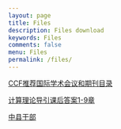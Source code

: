 ```yaml
---
layout: page
title: Files
description: Files download
keywords: Files
comments: false
menu: Files
permalink: /files/
---
```


[CCF推荐国际学术会议和期刊目录](https://hdueducn-my.sharepoint.com/:b:/g/personal/tyzhang_hdu_edu_cn/EXZcGL3mmA9OtyY4Y21_JAkBxbdUrDbL4DS9RrJJM21maA?e=gRedLu)

[计算理论导引课后答案1-9章](https://hdueducn-my.sharepoint.com/:u:/g/personal/tyzhang_hdu_edu_cn/EZrAlAVIVMRDnji3KNCJ60sBbk_ercDK25n2sMGJODj1Qg?e=9LmKsX)

[中县干部](https://hdueducn-my.sharepoint.com/:b:/g/personal/tyzhang_hdu_edu_cn/EdUl3GStxulMqAwBJK_0G60BFB498zHLO97d_GexTzQaOg?e=e62iOd)